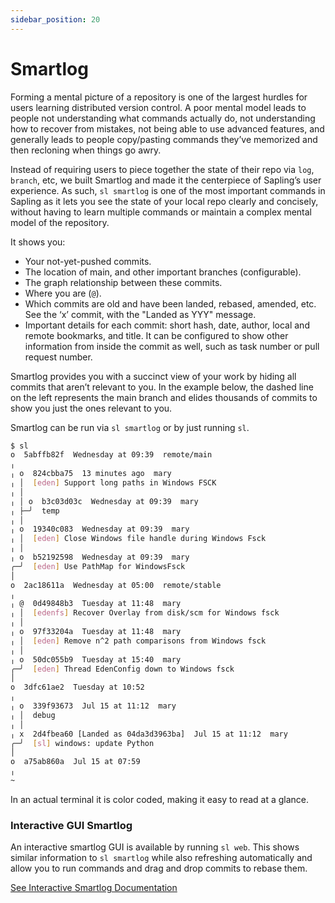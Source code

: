 ```yaml
---
sidebar_position: 20
---
```


# Smartlog

Forming a mental picture of a repository is one of the largest hurdles for users learning distributed version control. A poor mental model leads to people not understanding what commands actually do, not understanding how to recover from mistakes, not being able to use advanced features, and generally leads to people copy/pasting commands they’ve memorized and then recloning when things go awry.

Instead of requiring users to piece together the state of their repo via `log`, `branch`, etc, we built Smartlog and made it the centerpiece of Sapling’s user experience. As such, `sl smartlog` is one of the most important commands in Sapling as it lets you see the state of your local repo clearly and concisely, without having to learn multiple commands or maintain a complex mental model of the repository.

It shows you:

- Your not-yet-pushed commits.
- The location of main, and other important branches (configurable).
- The graph relationship between these commits.
- Where you are (`@`).
- Which commits are old and have been landed, rebased, amended, etc. See the ‘x’ commit, with the "Landed as YYY" message.
- Important details for each commit: short hash, date, author, local and remote bookmarks, and title. It can be configured to show other information from inside the commit as well, such as task number or pull request number.

Smartlog provides you with a succinct view of your work by hiding all commits that aren’t relevant to you. In the example below, the dashed line on the left represents the main branch and elides thousands of commits to show you just the ones relevant to you.

Smartlog can be run via `sl smartlog` or by just running `sl`.

```bash
$ sl
o  5abffb82f  Wednesday at 09:39  remote/main
╷
╷ o  824cbba75  13 minutes ago  mary
╷ │  [eden] Support long paths in Windows FSCK
╷ │
╷ │ o  b3c03d03c  Wednesday at 09:39  mary
╷ ├─╯  temp
╷ │
╷ o  19340c083  Wednesday at 09:39  mary
╷ │  [eden] Close Windows file handle during Windows Fsck
╷ │
╷ o  b52192598  Wednesday at 09:39  mary
╭─╯  [eden] Use PathMap for WindowsFsck
│
o  2ac18611a  Wednesday at 05:00  remote/stable
╷
╷ @  0d49848b3  Tuesday at 11:48  mary
╷ │  [edenfs] Recover Overlay from disk/scm for Windows fsck
╷ │
╷ o  97f33204a  Tuesday at 11:48  mary
╷ │  [eden] Remove n^2 path comparisons from Windows fsck
╷ │
╷ o  50dc055b9  Tuesday at 15:40  mary
╭─╯  [eden] Thread EdenConfig down to Windows fsck
│
o  3dfc61ae2  Tuesday at 10:52
╷
╷ o  339f93673  Jul 15 at 11:12  mary
╷ │  debug
╷ │
╷ x  2d4fbea60 [Landed as 04da3d3963ba]  Jul 15 at 11:12  mary
╭─╯  [sl] windows: update Python
│
o  a75ab860a  Jul 15 at 07:59
╷
~
```

In an actual terminal it is color coded, making it easy to read at a glance.

### Interactive GUI Smartlog

An interactive smartlog GUI is available by running `sl web`. This shows similar information to `sl smartlog` while also refreshing automatically and allow you to run commands and drag and drop commits to rebase them.

[See Interactive Smartlog Documentation](../addons/isl.md)
